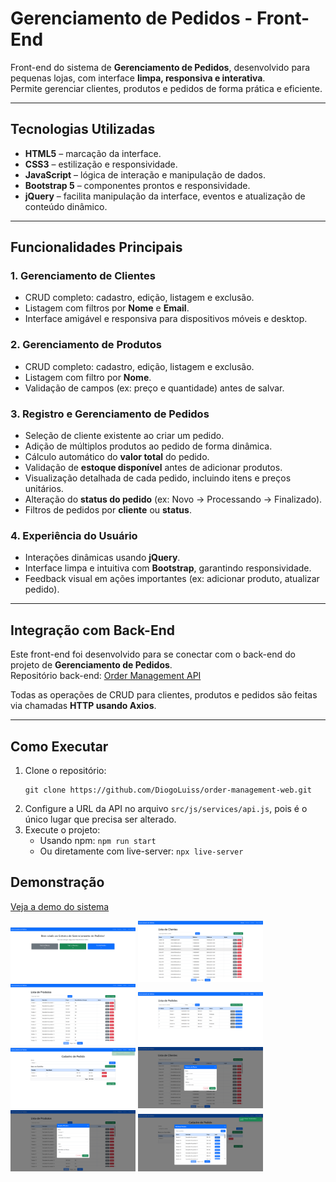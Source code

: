 <h1>Gerenciamento de Pedidos - Front-End</h1>

<p>Front-end do sistema de <strong>Gerenciamento de Pedidos</strong>, desenvolvido para pequenas lojas, com interface <strong>limpa, responsiva e interativa</strong>.<br>
Permite gerenciar clientes, produtos e pedidos de forma prática e eficiente.</p>

<hr>

<h2>Tecnologias Utilizadas</h2>
<ul>
  <li><strong>HTML5</strong> – marcação da interface.</li>
  <li><strong>CSS3</strong> – estilização e responsividade.</li>
  <li><strong>JavaScript</strong> – lógica de interação e manipulação de dados.</li>
  <li><strong>Bootstrap 5</strong> – componentes prontos e responsividade.</li>
  <li><strong>jQuery</strong> – facilita manipulação da interface, eventos e atualização de conteúdo dinâmico.</li>
</ul>

<hr>

<h2>Funcionalidades Principais</h2>

<h3>1. Gerenciamento de Clientes</h3>
<ul>
  <li>CRUD completo: cadastro, edição, listagem e exclusão.</li>
  <li>Listagem com filtros por <strong>Nome</strong> e <strong>Email</strong>.</li>
  <li>Interface amigável e responsiva para dispositivos móveis e desktop.</li>
</ul>

<h3>2. Gerenciamento de Produtos</h3>
<ul>
  <li>CRUD completo: cadastro, edição, listagem e exclusão.</li>
  <li>Listagem com filtro por <strong>Nome</strong>.</li>
  <li>Validação de campos (ex: preço e quantidade) antes de salvar.</li>
</ul>

<h3>3. Registro e Gerenciamento de Pedidos</h3>
<ul>
  <li>Seleção de cliente existente ao criar um pedido.</li>
  <li>Adição de múltiplos produtos ao pedido de forma dinâmica.</li>
  <li>Cálculo automático do <strong>valor total</strong> do pedido.</li>
  <li>Validação de <strong>estoque disponível</strong> antes de adicionar produtos.</li>
  <li>Visualização detalhada de cada pedido, incluindo itens e preços unitários.</li>
  <li>Alteração do <strong>status do pedido</strong> (ex: Novo → Processando → Finalizado).</li>
  <li>Filtros de pedidos por <strong>cliente</strong> ou <strong>status</strong>.</li>
</ul>

<h3>4. Experiência do Usuário</h3>
<ul>
  <li>Interações dinâmicas usando <strong>jQuery</strong>.</li>
  <li>Interface limpa e intuitiva com <strong>Bootstrap</strong>, garantindo responsividade.</li>
  <li>Feedback visual em ações importantes (ex: adicionar produto, atualizar pedido).</li>
</ul>

<hr>

<h2>Integração com Back-End</h2>
<p>Este front-end foi desenvolvido para se conectar com o back-end do projeto de <strong>Gerenciamento de Pedidos</strong>.<br>
Repositório back-end: <a href="https://github.com/DiogoLuiss/order-management-api">Order Management API</a></p>

<p>Todas as operações de CRUD para clientes, produtos e pedidos são feitas via chamadas <strong>HTTP usando Axios</strong>.</p>

<hr>

<h2>Como Executar</h2>
<ol>
  <li>
    Clone o repositório:<br>
    <pre><code>git clone https://github.com/DiogoLuiss/order-management-web.git</code></pre>
  </li>
  <li>
    Configure a URL da API no arquivo <code>src/js/services/api.js</code>, pois é o único lugar que precisa ser alterado.
  </li>
  <li>
    Execute o projeto:
    <ul>
      <li>Usando npm: <code>npm run start</code></li>
      <li>Ou diretamente com live-server: <code>npx live-server</code></li>
    </ul>
  </li>
</ol>

<h2>Demonstração</h2>

[Veja a demo do sistema](./assets/demo.mp4)

<div class="project-gallery">
  <img src="./assets/imgProject1.png" alt="Projeto 1" width="200">
  <img src="./assets/imgProject2.png" alt="Projeto 2" width="200">
  <img src="./assets/imgProject3.png" alt="Projeto 3" width="200">
  <img src="./assets/imgProject4.png" alt="Projeto 4" width="200">
  <img src="./assets/imgProject5.png" alt="Projeto 5" width="200">
  <img src="./assets/imgProject6.png" alt="Projeto 6" width="200">
  <img src="./assets/imgProject7.png" alt="Projeto 7" width="200">
  <img src="./assets/imgProject8.png" alt="Projeto 8" width="200">
</div>
